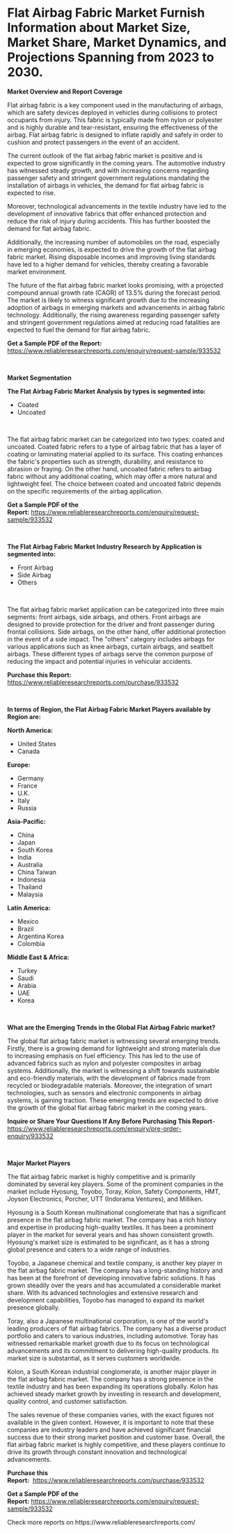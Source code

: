<p><h1>Flat Airbag Fabric Market Furnish Information about Market Size, Market Share, Market Dynamics, and Projections Spanning from 2023 to 2030.</h1></p><p><strong>Market Overview and Report Coverage</strong></p>
<p><p>Flat airbag fabric is a key component used in the manufacturing of airbags, which are safety devices deployed in vehicles during collisions to protect occupants from injury. This fabric is typically made from nylon or polyester and is highly durable and tear-resistant, ensuring the effectiveness of the airbag. Flat airbag fabric is designed to inflate rapidly and safely in order to cushion and protect passengers in the event of an accident.</p><p>The current outlook of the flat airbag fabric market is positive and is expected to grow significantly in the coming years. The automotive industry has witnessed steady growth, and with increasing concerns regarding passenger safety and stringent government regulations mandating the installation of airbags in vehicles, the demand for flat airbag fabric is expected to rise.</p><p>Moreover, technological advancements in the textile industry have led to the development of innovative fabrics that offer enhanced protection and reduce the risk of injury during accidents. This has further boosted the demand for flat airbag fabric.</p><p>Additionally, the increasing number of automobiles on the road, especially in emerging economies, is expected to drive the growth of the flat airbag fabric market. Rising disposable incomes and improving living standards have led to a higher demand for vehicles, thereby creating a favorable market environment.</p><p>The future of the flat airbag fabric market looks promising, with a projected compound annual growth rate (CAGR) of 13.5% during the forecast period. The market is likely to witness significant growth due to the increasing adoption of airbags in emerging markets and advancements in airbag fabric technology. Additionally, the rising awareness regarding passenger safety and stringent government regulations aimed at reducing road fatalities are expected to fuel the demand for flat airbag fabric.</p></p>
<p><strong>Get a Sample PDF of the Report:</strong> <a href="https://www.reliableresearchreports.com/enquiry/request-sample/933532">https://www.reliableresearchreports.com/enquiry/request-sample/933532</a></p>
<p>&nbsp;</p>
<p><strong>Market Segmentation</strong></p>
<p><strong>The Flat Airbag Fabric Market Analysis by types is segmented into:</strong></p>
<p><ul><li>Coated</li><li>Uncoated</li></ul></p>
<p>&nbsp;</p>
<p><p>The flat airbag fabric market can be categorized into two types: coated and uncoated. Coated fabric refers to a type of airbag fabric that has a layer of coating or laminating material applied to its surface. This coating enhances the fabric's properties such as strength, durability, and resistance to abrasion or fraying. On the other hand, uncoated fabric refers to airbag fabric without any additional coating, which may offer a more natural and lightweight feel. The choice between coated and uncoated fabric depends on the specific requirements of the airbag application.</p></p>
<p><strong>Get a Sample PDF of the Report:</strong>&nbsp;<a href="https://www.reliableresearchreports.com/enquiry/request-sample/933532">https://www.reliableresearchreports.com/enquiry/request-sample/933532</a></p>
<p>&nbsp;</p>
<p><strong>The Flat Airbag Fabric Market Industry Research by Application is segmented into:</strong></p>
<p><ul><li>Front Airbag</li><li>Side Airbag</li><li>Others</li></ul></p>
<p>&nbsp;</p>
<p><p>The flat airbag fabric market application can be categorized into three main segments: front airbags, side airbags, and others. Front airbags are designed to provide protection for the driver and front passenger during frontal collisions. Side airbags, on the other hand, offer additional protection in the event of a side impact. The "others" category includes airbags for various applications such as knee airbags, curtain airbags, and seatbelt airbags. These different types of airbags serve the common purpose of reducing the impact and potential injuries in vehicular accidents.</p></p>
<p><strong>Purchase this Report:</strong>&nbsp; <a href="https://www.reliableresearchreports.com/purchase/933532">https://www.reliableresearchreports.com/purchase/933532</a></p>
<p>&nbsp;</p>
<p><strong>In terms of Region, the Flat Airbag Fabric Market Players available by Region are:</strong></p>
<p>
    <p> <strong> North America: </strong>
        <ul>
            <li>United States</li>
            <li>Canada</li>
        </ul>
        </p> 
    <p> <strong> Europe: </strong>
        <ul>
            <li>Germany</li>
            <li>France</li>
            <li>U.K.</li>
            <li>Italy</li>
            <li>Russia</li>
        </ul>
        </p> 
    <p> <strong> Asia-Pacific: </strong>
        <ul>
            <li>China</li>
            <li>Japan</li>
            <li>South Korea</li>
            <li>India</li>
            <li>Australia</li>
            <li>China Taiwan</li>
            <li>Indonesia</li>
            <li>Thailand</li>
            <li>Malaysia</li>
        </ul>
        </p> 
    <p> <strong> Latin America: </strong>
        <ul>
            <li>Mexico</li>
            <li>Brazil</li>
            <li>Argentina Korea</li>
            <li>Colombia</li>
        </ul>
        </p> 
    <p> <strong> Middle East & Africa: </strong>
        <ul>
            <li>Turkey</li>
            <li>Saudi</li>
            <li>Arabia</li>
            <li>UAE</li>
            <li>Korea</li>
        </ul>
    </p>
    </p>
<p>&nbsp;</p>
<p><strong>What are the Emerging Trends in the Global Flat Airbag Fabric market?</strong></p>
<p><p>The global flat airbag fabric market is witnessing several emerging trends. Firstly, there is a growing demand for lightweight and strong materials due to increasing emphasis on fuel efficiency. This has led to the use of advanced fabrics such as nylon and polyester composites in airbag systems. Additionally, the market is witnessing a shift towards sustainable and eco-friendly materials, with the development of fabrics made from recycled or biodegradable materials. Moreover, the integration of smart technologies, such as sensors and electronic components in airbag systems, is gaining traction. These emerging trends are expected to drive the growth of the global flat airbag fabric market in the coming years.</p></p>
<p><strong>Inquire or Share Your Questions If Any Before Purchasing This Report</strong>- <a href="https://www.reliableresearchreports.com/enquiry/pre-order-enquiry/933532">https://www.reliableresearchreports.com/enquiry/pre-order-enquiry/933532</a></p>
<p>&nbsp;</p>
<p><strong>Major Market Players</strong></p>
<p><p>The flat airbag fabric market is highly competitive and is primarily dominated by several key players. Some of the prominent companies in the market include Hyosung, Toyobo, Toray, Kolon, Safety Components, HMT, Joyson Electronics, Porcher, UTT (Indorama Ventures), and Milliken.</p><p>Hyosung is a South Korean multinational conglomerate that has a significant presence in the flat airbag fabric market. The company has a rich history and expertise in producing high-quality textiles. It has been a prominent player in the market for several years and has shown consistent growth. Hyosung's market size is estimated to be significant, as it has a strong global presence and caters to a wide range of industries.</p><p>Toyobo, a Japanese chemical and textile company, is another key player in the flat airbag fabric market. The company has a long-standing history and has been at the forefront of developing innovative fabric solutions. It has grown steadily over the years and has accumulated a considerable market share. With its advanced technologies and extensive research and development capabilities, Toyobo has managed to expand its market presence globally.</p><p>Toray, also a Japanese multinational corporation, is one of the world's leading producers of flat airbag fabrics. The company has a diverse product portfolio and caters to various industries, including automotive. Toray has witnessed remarkable market growth due to its focus on technological advancements and its commitment to delivering high-quality products. Its market size is substantial, as it serves customers worldwide.</p><p>Kolon, a South Korean industrial conglomerate, is another major player in the flat airbag fabric market. The company has a strong presence in the textile industry and has been expanding its operations globally. Kolon has achieved steady market growth by investing in research and development, quality control, and customer satisfaction.</p><p>The sales revenue of these companies varies, with the exact figures not available in the given context. However, it is important to note that these companies are industry leaders and have achieved significant financial success due to their strong market position and customer base. Overall, the flat airbag fabric market is highly competitive, and these players continue to drive its growth through constant innovation and technological advancements.</p></p>
<p><strong>Purchase this Report:</strong>&nbsp;&nbsp;<a href="https://www.reliableresearchreports.com/purchase/933532">https://www.reliableresearchreports.com/purchase/933532</a></p>
<p></p>
<p><strong>Get a Sample PDF of the Report:</strong>&nbsp;<a href="https://www.reliableresearchreports.com/enquiry/request-sample/933532">https://www.reliableresearchreports.com/enquiry/request-sample/933532</a></p>
<p>Check more reports on https://www.reliableresearchreports.com/</p>